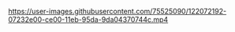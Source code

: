 https://user-images.githubusercontent.com/75525090/122072192-07232e00-ce00-11eb-95da-9da04370744c.mp4
